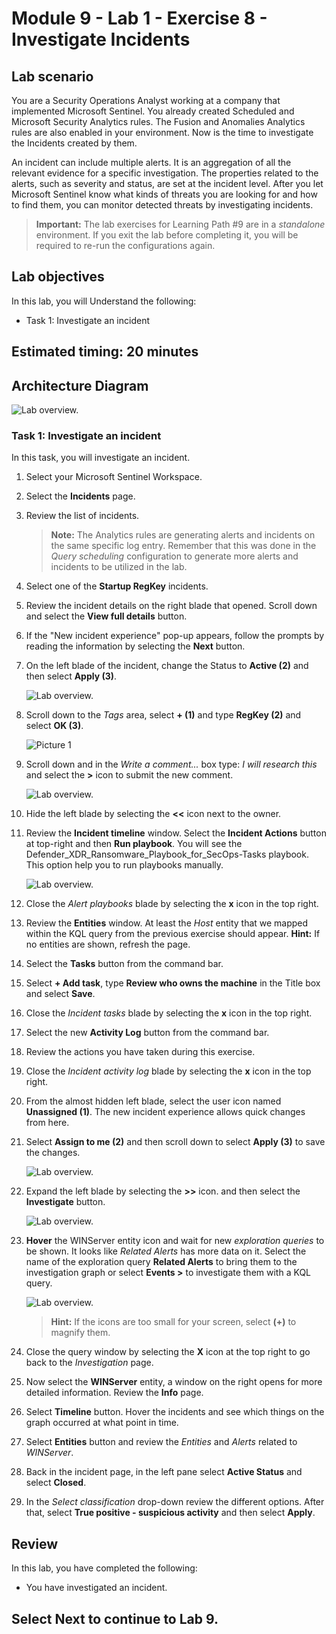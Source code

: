 # Module 9 - Lab 1 - Exercise 8 - Investigate Incidents

## Lab scenario

You are a Security Operations Analyst working at a company that implemented Microsoft Sentinel. You already created Scheduled and Microsoft Security Analytics rules. The Fusion and Anomalies Analytics rules are also enabled in your environment. Now is the time to investigate the Incidents created by them.

An incident can include multiple alerts. It is an aggregation of all the relevant evidence for a specific investigation. The properties related to the alerts, such as severity and status, are set at the incident level. After you let Microsoft Sentinel know what kinds of threats you are looking for and how to find them, you can monitor detected threats by investigating incidents.

>**Important:** The lab exercises for Learning Path #9 are in a *standalone* environment. If you exit the lab before completing it, you will be required to re-run the configurations again.

## Lab objectives
 In this lab, you will Understand the following:
 - Task 1: Investigate an incident

## Estimated timing: 20 minutes

## Architecture Diagram

  ![Lab overview.](../Media/SC-200ex8upd.png)

### Task 1: Investigate an incident

In this task, you will investigate an incident.

1. Select your Microsoft Sentinel Workspace.

1. Select the **Incidents** page.

1. Review the list of incidents.

    >**Note:** The Analytics rules are generating alerts and incidents on the same specific log entry. Remember that this was done in the *Query scheduling* configuration to generate more alerts and incidents to be utilized in the lab.
  
1. Select one of the **Startup RegKey** incidents.

1. Review the incident details on the right blade that opened. Scroll down and select the **View full details** button.

1. If the "New incident experience" pop-up appears, follow the prompts by reading the information by selecting the **Next** button.

1. On the left blade of the incident, change the Status to **Active (2)** and then select **Apply (3)**.

   ![Lab overview.](../Media/active.png)

1. Scroll down to the *Tags* area, select **+ (1)** and type **RegKey (2)** and select **OK (3)**.

    ![Picture 1](../Media/tag.png)

1. Scroll down and in the *Write a comment...* box type: *I will research this* and select the **>** icon to submit the new comment.

    ![Lab overview.](../Media/comment.png)

1. Hide the left blade by selecting the **<<** icon next to the owner.

1. Review the **Incident timeline** window. Select the **Incident Actions** button at top-right and then **Run playbook**. You will see the Defender_XDR_Ransomware_Playbook_for_SecOps-Tasks playbook. This option help you to run playbooks manually.

    ![Lab overview.](../Media/runplaybook.png)

1. Close the *Alert playbooks* blade by selecting the **x** icon in the top right.

1. Review the **Entities** window. At least the *Host* entity that we mapped within the KQL query from the previous exercise should appear. **Hint:** If no entities are shown, refresh the page.

1. Select the **Tasks** button from the command bar.

1. Select **+ Add task**, type **Review who owns the machine** in the Title box and select **Save**.

1. Close the *Incident tasks* blade by selecting the **x** icon in the top right.

1. Select the new **Activity Log** button from the command bar.

1. Review the actions you have taken during this exercise.

1. Close the *Incident activity log* blade by selecting the **x** icon in the top right.

1. From the almost hidden left blade, select the user icon named **Unassigned (1)**. The new incident experience allows quick changes from here.

1. Select **Assign to me (2)** and then scroll down to select **Apply (3)** to save the changes.

   ![Lab overview.](../Media/assignedtome.png)

1. Expand the left blade by selecting the **>>** icon. and then select the **Investigate** button.

      ![Lab overview.](../Media/clickinvestiagtion.png)

1. **Hover** the WINServer entity icon and wait for new *exploration queries* to be shown. It looks like *Related Alerts* has more data on it. Select the name of the exploration query **Related Alerts** to bring them to the investigation graph or select **Events >** to investigate them with a KQL query.

   ![Lab overview.](../Media/investigation.png) 

   >**Hint:** If the icons are too small for your screen, select **(+)** to magnify them.   

1. Close the query window by selecting the **X** icon at the top right to go back to the *Investigation* page.

1. Now select the **WINServer** entity, a window on the right opens for more detailed information. Review the **Info** page.

1. Select **Timeline** button. Hover the incidents and see which things on the graph occurred at what point in time.

1. Select **Entities** button and review the *Entities* and *Alerts* related to *WINServer*.

1. Back in the incident page, in the left pane select **Active Status** and select **Closed**. 

1. In the *Select classification* drop-down review the different options. After that, select **True positive - suspicious activity** and then select **Apply**.

## Review
In this lab, you have completed the following:
- You have investigated an incident.

## Select **Next** to continue to Lab 9.
